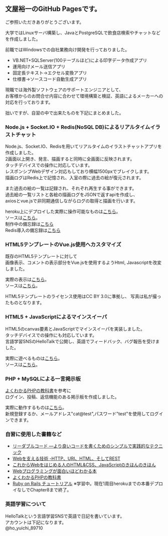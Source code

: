## 文屋裕一のGitHub Pagesです。

ご参照いただきありがとうございます。  
  
大学ではLinuxサーバ構築し、JavaとPostgreSQLで飲食店検索やチャットなどを作成しました。  

前職ではWindowsでの自社業務向け開発を行っておりました。   
- VB.NET+SQLServer(100テーブルほど)による印字データ作成アプリ
- 運用向けメール送信アプリ
- 固定長テキスト->エクセル変換アプリ
- 仕様書->ソースコード自動生成アプリ

現職では海外製ソフトウェアのサポートエンジニアとして、  
お客様からのお問合せ内容に合わせて環境構築と検証、英語によるメーカーへの対応を行っております。

拙いですが、自習の中で出来たものを下記にまとめました。

### Node.js + Socket.IO + Redis(NoSQL DB)によるリアルタイムイラストチャット

Node.js、Socket.IO、Redisを用いてリアルタイムのイラストチャットアプリを作成しました。  
2画面以上開き、発言、描画すると同時に全画面に反映されます。  
タッチデバイスでの操作に対応しています。  
レスポンシブWebデザイン対応もしており横幅1500pxでブレイクします。  
描画ログはRedis上で記憶され、入室の際に過去の絵が復元されます。  
  
また過去の絵の一覧は記録され、それぞれ再生する事ができます。  
過去絵の一覧リストと各絵の描画ログをJSONで返すapiを作成し、  
axiosとvue.jsで非同期通信しながらログの取得と描画を行います。  

heroku上にデプロイした実際に操作可能なものは[こちら](https://mgn-echat.herokuapp.com/)。  
ソースは[こちら](https://github.com/mgningithub/eChat)。  
制作中の備忘録は[こちら](https://github.com/mgningithub/eChat/blob/master/memo.md)  
Redis導入の備忘録は[こちら](https://github.com/mgningithub/test-redis/blob/master/memo.md)

### HTML5テンプレートのVue.js使用へカスタマイズ

既存のHTML5テンプレートに対して  
画像表示、コメントの表示部分をVue.jsを使用するようHtml, Javascriptを改変しました。

実際の表示は[こちら](https://mgningithub.github.io/photos/)。  
ソースは[こちら](https://github.com/mgningithub/photos)。 

HTML5テンプレートのライセンス使用はCC BY 3.0に準拠し、
写真は私が撮ったものとなります。

### HTML5 + JavaScriptによるマインスイーパ

HTML5のcanvas要素とJavaScriptでマインスイーパを実装しました。  
タッチデバイスでの操作にも対応しています。  
言語学習SNSのHelloTalkで公開し、英語でフィードバック、バグ報告を受けました。

実際に遊べるものは[こちら](https://mgningithub.github.io/js-mineSweeper/)。  
ソースは[こちら](https://github.com/mgningithub/js-mineSweeper)。 

### PHP + MySQLによる一言掲示板

[よくわかるPHPの教科書](https://www.amazon.co.jp/dp/4839964688/)を参考に  
ログイン、投稿、返信機能のある掲示板を作成しました。  

実際に動作するものは[こちら](http://mgoon.php.xdomain.jp/twitter-like/login.php)。  
新規登録するか、メールアドレス"cat@test",パスワード"test"を使用してログインできます。  

### 自習に使用した書籍など

- [リーダブルコード ―より良いコードを書くためのシンプルで実践的なテクニック ](https://www.amazon.co.jp/dp/4873115655/)
- [Webを支える技術 -HTTP、URI、HTML、そしてREST](https://www.amazon.co.jp/dp/4774142042/)
- [これからWebをはじめる人のHTML&CSS、JavaScriptのきほんのきほん](https://www.amazon.co.jp/dp/4839959714/)
- [Webプログラミングが面白いほどわかる本](https://www.amazon.co.jp/dp/4046023023/)
- [よくわかるPHPの教科書](https://www.amazon.co.jp/dp/4839964688/)
- [Ruby on Rails チュートリアル](https://railstutorial.jp/) ※学習中。現在1周目herokuまでの本番デプロイなしでChapter8まで終了。

### 英語学習について
HelloTalkという言語学習SNSで英語で日記を書いています。  
アカウントは下記になります。  
@ho_yuichi_89710
